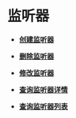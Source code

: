 # 监听器<a name="zh-cn_topic_0096561505"></a>

-   **[创建监听器](创建监听器-1.md)**  

-   **[删除监听器](删除监听器.md)**  

-   **[修改监听器](修改监听器.md)**  

-   **[查询监听器详情](查询监听器详情.md)**  

-   **[查询监听器列表](查询监听器列表.md)**  


